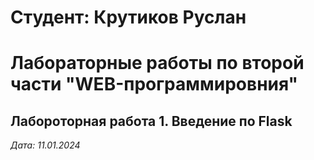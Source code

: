 # Студент: Крутиков Руслан

# Лабораторные работы по второй части "WEB-программировния"

## Лабороторная работа 1. Введение по Flask

*Дата: 11.01.2024*
